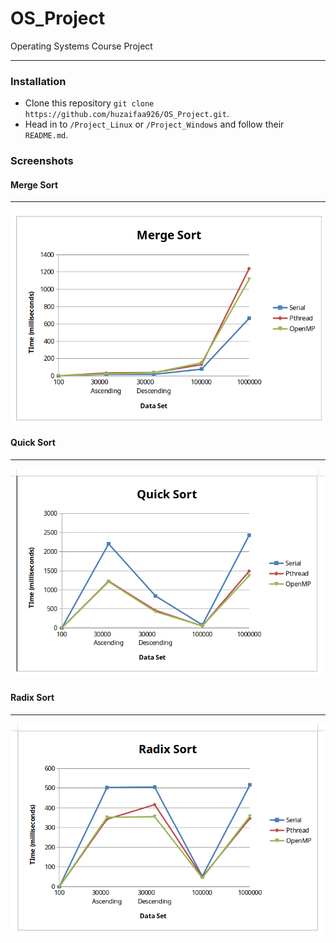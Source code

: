 # OS_Project
Operating Systems Course Project
____

### Installation
- Clone this repository `git clone https://github.com/huzaifaa926/OS_Project.git`.
- Head in to `/Project_Linux` or `/Project_Windows` and follow their `README.md`.

### Screenshots

#### Merge Sort
___
  ![alt text](/assets/merge_sort.png "Merge Sort Graph.")
  
#### Quick Sort
___
  ![alt text](/assets/quick_sort.png "Quick Sort Graph.")
  
#### Radix Sort
____
  ![alt text](/assets/radix_sort.png "Radi Sort Graph.")
